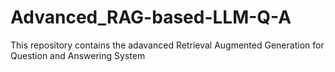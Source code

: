 # Advanced_RAG-based-LLM-Q-A
This repository contains the adavanced Retrieval Augmented Generation for Question and Answering System 
